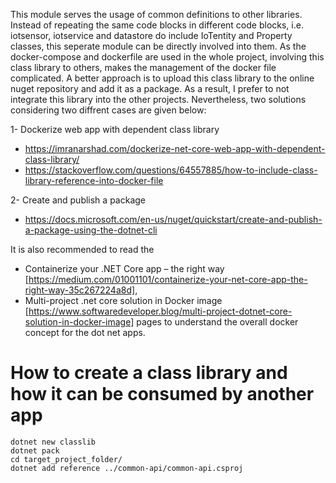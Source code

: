 This module serves the usage of common definitions to other libraries. Instead of repeating the same code blocks in different code blocks, i.e. iotsensor, iotservice and datastore do include IoTentity and Property classes, this seperate module can be directly involved into them. As the docker-compose and dockerfile are used in the whole project, involving this class library to others, makes the management of the docker file complicated. A better approach is to upload this class library to the online nuget repository and add it as a package. As a result, I prefer to not integrate this library into the other projects. Nevertheless, two solutions considering two diffrent cases are given below:

1- Dockerize web app with dependent class library

- https://imranarshad.com/dockerize-net-core-web-app-with-dependent-class-library/
- https://stackoverflow.com/questions/64557885/how-to-include-class-library-reference-into-docker-file

2- Create and publish a package

- https://docs.microsoft.com/en-us/nuget/quickstart/create-and-publish-a-package-using-the-dotnet-cli

It is also recommended to read the 
- Containerize your .NET Core app – the right way [https://medium.com/01001101/containerize-your-net-core-app-the-right-way-35c267224a8d],
- Multi-project .net core solution in Docker image [https://www.softwaredeveloper.blog/multi-project-dotnet-core-solution-in-docker-image]
pages to understand the overall docker concept for the dot net apps.

# How to create a class library and how it can be consumed by another app
```
dotnet new classlib
dotnet pack
cd target_project_folder/
dotnet add reference ../common-api/common-api.csproj
```
